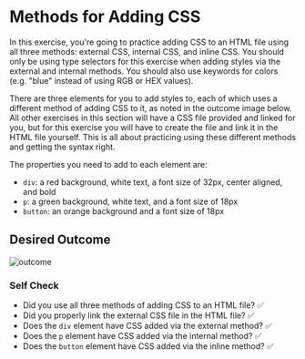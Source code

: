# Methods for Adding CSS
In this exercise, you're going to practice adding CSS to an HTML file using all three methods: external CSS, internal CSS, and inline CSS. You should only be using type selectors for this exercise when adding styles via the external and internal methods. You should also use keywords for colors (e.g. "blue" instead of using RGB or HEX values).

There are three elements for you to add styles to, each of which uses a different method of adding CSS to it, as noted in the outcome image below. All other exercises in this section will have a CSS file provided and linked for you, but for this exercise you will have to create the file and link it in the HTML file yourself. This is all about practicing using these different methods and getting the syntax right.

The properties you need to add to each element are:

* `div`: a red background, white text, a font size of 32px, center aligned, and bold
* `p`: a green background, white text, and a font size of 18px
* `button`: an orange background and a font size of 18px

## Desired Outcome
![outcome](https://user-images.githubusercontent.com/70952936/131268832-f3a3bbde-c9e6-4e73-9b99-79ffa3d2144a.png)


### Self Check
- Did you use all three methods of adding CSS to an HTML file? ✅
- Did you properly link the external CSS file in the HTML file? ✅
- Does the `div` element have CSS added via the external method? ✅
- Does the `p` element have CSS added via the internal method? ✅
- Does the `button` element have CSS added via the inline method? ✅
